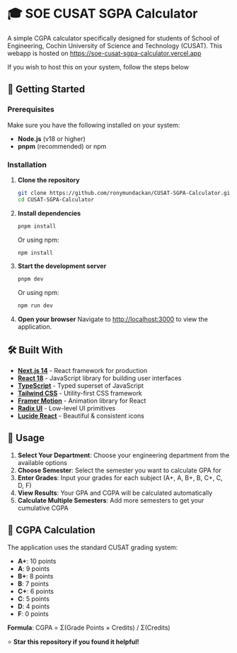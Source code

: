 # 🎓 SOE CUSAT SGPA Calculator

A simple CGPA calculator specifically designed for students of School of Engineering, Cochin University of Science and Technology (CUSAT).  This webapp is hosted on https://soe-cusat-sgpa-calculator.vercel.app

If you wish to host this on your system, follow the steps below

## 🚀 Getting Started

### Prerequisites

Make sure you have the following installed on your system:
- **Node.js** (v18 or higher)
- **pnpm** (recommended) or npm

### Installation

1. **Clone the repository**
   ```bash
   git clone https://github.com/ronymundackan/CUSAT-SGPA-Calculator.git
   cd CUSAT-SGPA-Calculator
   ```

2. **Install dependencies**
   ```bash
   pnpm install
   ```
   Or using npm:
   ```bash
   npm install
   ```

3. **Start the development server**
   ```bash
   pnpm dev
   ```
   Or using npm:
   ```bash
   npm run dev
   ```

4. **Open your browser**
   Navigate to [http://localhost:3000](http://localhost:3000) to view the application.

## 🛠️ Built With

- **[Next.js 14](https://nextjs.org/)** - React framework for production
- **[React 18](https://reactjs.org/)** - JavaScript library for building user interfaces
- **[TypeScript](https://www.typescriptlang.org/)** - Typed superset of JavaScript
- **[Tailwind CSS](https://tailwindcss.com/)** - Utility-first CSS framework
- **[Framer Motion](https://www.framer.com/motion/)** - Animation library for React
- **[Radix UI](https://www.radix-ui.com/)** - Low-level UI primitives
- **[Lucide React](https://lucide.dev/)** - Beautiful & consistent icons

## 📱 Usage

1. **Select Your Department**: Choose your engineering department from the available options
2. **Choose Semester**: Select the semester you want to calculate GPA for
3. **Enter Grades**: Input your grades for each subject (A+, A, B+, B, C+, C, D, F)
4. **View Results**: Your GPA and CGPA will be calculated automatically
5. **Calculate Multiple Semesters**: Add more semesters to get your cumulative CGPA

## 🎯 CGPA Calculation

The application uses the standard CUSAT grading system:
- **A+**: 10 points
- **A**: 9 points  
- **B+**: 8 points
- **B**: 7 points
- **C+**: 6 points
- **C**: 5 points
- **D**: 4 points
- **F**: 0 points

**Formula**: CGPA = Σ(Grade Points × Credits) / Σ(Credits)




⭐ **Star this repository if you found it helpful!**

